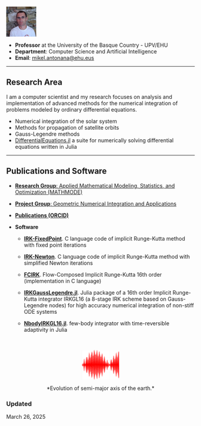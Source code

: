 

<p float="left">
<img src="/images/argazkia.jpg" data-canonical-src="/images/argazkia.jpg" align="middle" width="80" height="80" />
</p>

- **Professor** at the University of the Basque Country - UPV/EHU
- **Department**: Computer Science and Artificial Intelligence
- **Email**: mikel.antonana@ehu.eus 



---

## Research Area



I am a computer scientist and my research  focuses on analysis and implementation of advanced methods for the numerical integration of problems modeled by ordinary differential equations.

- Numerical integration of the solar system
- Methods for propagation of satellite orbits
- Gauss-Legendre methods
- [DifferentialEquations.jl](https://github.com/SciML/DifferentialEquations.jl) a suite for numerically solving differential equations written in Julia



---
##  Publications and Software


- [**Research Group**:  Applied Mathematical Modeling, Statistics, and Optimization (MATHMODE) ](https://www.mathmode.science/)
- [**Project Group**:  Geometric Numerical Integration and Applications ](http://www.gicas.uji.es/)
- [**Publications (ORCID)**](https://orcid.org/0000-0002-7321-8882)
- **Software**

    - [**IRK-FixedPoint**](https://github.com/mikelehu/IRK-FixedPoint). C language code of implicit Runge-Kutta method with fixed point iterations
    - [**IRK-Newton**](https://github.com/mikelehu/IRK-Newton). C language code of implicit Runge-Kutta method with  simplified Newton iterations

    - [**FCIRK**](https://github.com/mikelehu/FCIRK). Flow-Composed Implicit Runge-Kutta 16th order (implementation in C language) 
    - [**IRKGaussLegendre.jl**](https://github.com/SciML/IRKGaussLegendre.jl). Julia package of a 16th order Implicit Runge-Kutta integrator IRKGL16 (a 8-stage IRK scheme based on Gauss-Legendre nodes) for high accuracy numerical integration of non-stiff ODE systems
    - [**NbodyIRKGL16.jl**](https://github.com/mikelehu/NbodyIRKGL16.jl). few-body integrator with time-reversible adaptivity in Julia


&nbsp;


<p align="center">
<img src="/images/11-Semi-Axis-Earth.png" data-canonical-src="/images/11-Semi-Axis-Earth.png" align="middle" width="100" height="80" />
</p>
<p align="center">
*Evolution of semi-major axis of the earth.*
</p>


### Updated

March 26, 2025
